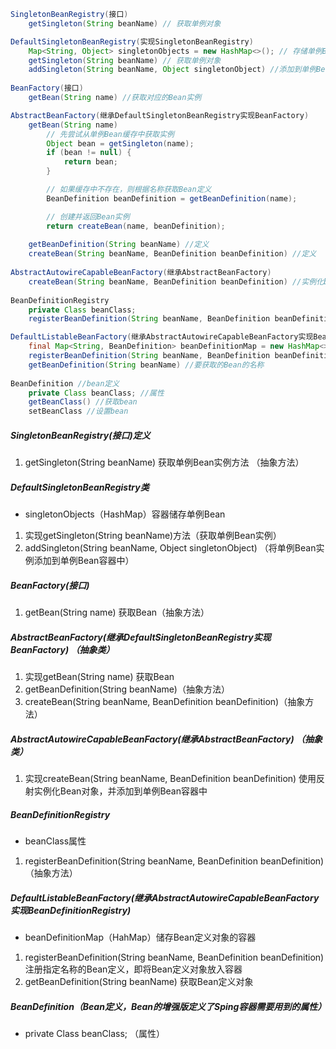 ```java
SingletonBeanRegistry(接口)
    getSingleton(String beanName) // 获取单例对象

DefaultSingletonBeanRegistry(实现SingletonBeanRegistry)
    Map<String, Object> singletonObjects = new HashMap<>(); // 存储单例Bean的实例
	getSingleton(String beanName) // 获取单例对象
    addSingleton(String beanName, Object singletonObject) //添加到单例Bean实例的注册表中
        
BeanFactory(接口)
    getBean(String name) //获取对应的Bean实例 

AbstractBeanFactory(继承DefaultSingletonBeanRegistry实现BeanFactory)
    getBean(String name) 
        // 先尝试从单例Bean缓存中获取实例
        Object bean = getSingleton(name);
        if (bean != null) {
            return bean;
        }

        // 如果缓存中不存在，则根据名称获取Bean定义
        BeanDefinition beanDefinition = getBeanDefinition(name);

        // 创建并返回Bean实例
        return createBean(name, beanDefinition);
	
	getBeanDefinition(String beanName) //定义
    createBean(String beanName, BeanDefinition beanDefinition) //定义
        
AbstractAutowireCapableBeanFactory(继承AbstractBeanFactory)
    createBean(String beanName, BeanDefinition beanDefinition) //实例化bean，加入单例bean缓存中
        
BeanDefinitionRegistry
    private Class beanClass;
    registerBeanDefinition(String beanName, BeanDefinition beanDefinition); //定义

DefaultListableBeanFactory(继承AbstractAutowireCapableBeanFactory实现BeanDefinitionRegistry)
    final Map<String, BeanDefinition> beanDefinitionMap = new HashMap<>(); //存储Bean定义的Map
	registerBeanDefinition(String beanName, BeanDefinition beanDefinition) //注册指定名称的Bean定义。
    getBeanDefinition(String beanName) //要获取的Bean的名称
        
BeanDefinition //bean定义
    private Class beanClass; //属性
	getBeanClass() //获取bean
    setBeanClass //设置bean
```



##### SingletonBeanRegistry(接口)定义 

1. getSingleton(String beanName) 获取单例Bean实例方法 （抽象方法）

##### DefaultSingletonBeanRegistry类  

- singletonObjects（HashMap）容器储存单例Bean 

1. 实现getSingleton(String beanName)方法（获取单例Bean实例）
2. addSingleton(String beanName, Object singletonObject) （将单例Bean实例添加到单例Bean容器中）

##### BeanFactory(接口)

1. getBean(String name)  获取Bean（抽象方法）

##### AbstractBeanFactory(继承DefaultSingletonBeanRegistry实现BeanFactory) （抽象类）

1. 实现getBean(String name)  获取Bean
2. getBeanDefinition(String beanName)（抽象方法）
3.  createBean(String beanName, BeanDefinition beanDefinition)（抽象方法）

##### AbstractAutowireCapableBeanFactory(继承AbstractBeanFactory) （抽象类）

1. 实现createBean(String beanName, BeanDefinition beanDefinition) 使用反射实例化Bean对象，并添加到单例Bean容器中

##### BeanDefinitionRegistry

- beanClass属性

1. registerBeanDefinition(String beanName, BeanDefinition beanDefinition) （抽象方法）

##### DefaultListableBeanFactory(继承AbstractAutowireCapableBeanFactory实现BeanDefinitionRegistry)

- beanDefinitionMap（HahMap）储存Bean定义对象的容器

1. registerBeanDefinition(String beanName, BeanDefinition beanDefinition) 注册指定名称的Bean定义，即将Bean定义对象放入容器
2.  getBeanDefinition(String beanName) 获取Bean定义对象

##### BeanDefinition（Bean定义，Bean的增强版定义了Sping容器需要用到的属性）

-  private Class beanClass; （属性）
